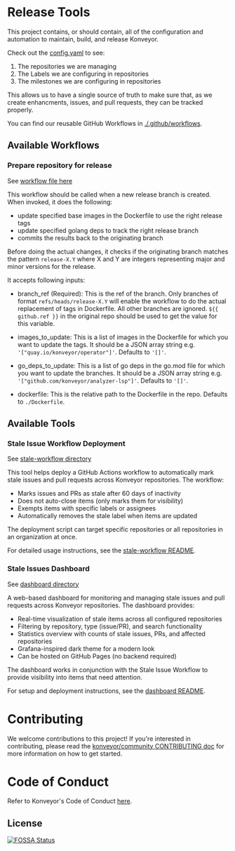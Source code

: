 Release Tools
=============

This project contains, or should contain, all of the configuration and
automation to maintain, build, and release Konveyor.

Check out the [config.yaml](./pkg/config/config.yaml) to see:

1. The repositories we are managing
1. The Labels we are configuring in repositories
1. The milestones we are configuring in repositories

This allows us to have a single source of truth to make sure that, as we create
enhancments, issues, and pull requests, they can be tracked properly.

You can find our reusable GitHub Workflows in [./.github/workflows](./.github/workflows).

## Available Workflows

### Prepare repository for release

See [workflow file here](./.github/workflows/prep-release.yaml)

This workflow should be called when a new release branch is created. When invoked, it does the following:

- update specified base images in the Dockerfile to use the right release tags
- update specified golang deps to track the right release branch
- commits the results back to the originating branch

Before doing the actual changes, it checks if the originating branch matches the pattern `release-X.Y` where X and Y are integers representing major and minor versions for the release.

It accepts following inputs:

* branch\_ref (Required): This is the ref of the branch. Only branches of format `refs/heads/release-X.Y` will enable the workflow to do the actual replacement of tags in Dockerfile. All other branches are ignored. `${{ github.ref }}` in the original repo should be used to get the value for this variable.

* images\_to\_update: This is a list of images in the Dockerfile for which you want to update the tags. It should be a JSON array string e.g. `'["quay.io/konveyor/operator"]'`. Defaults to `'[]'`.

* go_deps\_to\_update: This is a list of go deps in the go.mod file for which you want to update the branches. It should be a JSON array string e.g. `'["github.com/konveyor/analyzer-lsp"]'`. Defaults to `'[]'`.

* dockerfile: This is the relative path to the Dockerfile in the repo. Defaults to `./Dockerfile`.

## Available Tools

### Stale Issue Workflow Deployment

See [stale-workflow directory](./stale-workflow/)

This tool helps deploy a GitHub Actions workflow to automatically mark stale issues and pull requests across Konveyor repositories. The workflow:

- Marks issues and PRs as stale after 60 days of inactivity
- Does not auto-close items (only marks them for visibility)
- Exempts items with specific labels or assignees
- Automatically removes the stale label when items are updated

The deployment script can target specific repositories or all repositories in an organization at once.

For detailed usage instructions, see the [stale-workflow README](./stale-workflow/README.md).

### Stale Issues Dashboard

See [dashboard directory](./dashboard/)

A web-based dashboard for monitoring and managing stale issues and pull requests across Konveyor repositories. The dashboard provides:

- Real-time visualization of stale items across all configured repositories
- Filtering by repository, type (issue/PR), and search functionality
- Statistics overview with counts of stale issues, PRs, and affected repositories
- Grafana-inspired dark theme for a modern look
- Can be hosted on GitHub Pages (no backend required)

The dashboard works in conjunction with the Stale Issue Workflow to provide visibility into items that need attention.

For setup and deployment instructions, see the [dashboard README](./dashboard/README.md).

# Contributing

We welcome contributions to this project! If you're interested in contributing,
please read the [konveyor/community CONTRIBUTING doc](https://github.com/konveyor/community/blob/main/CONTRIBUTING.md)
for more information on how to get started.

# Code of Conduct

Refer to Konveyor's Code of Conduct [here](https://github.com/konveyor/community/blob/main/CODE_OF_CONDUCT.md).

## License
[![FOSSA Status](https://app.fossa.com/api/projects/git%2Bgithub.com%2Fkonveyor%2Frelease-tools.svg?type=shield)](https://app.fossa.com/projects/git%2Bgithub.com%2Fkonveyor%2Frelease-tools?ref=badge_shield)
